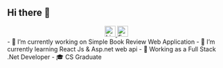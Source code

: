 ## Hi there 👋
<div align="center">
  <a href="https://www.linkedin.com/in/mariem-karam/" target="_blank">
    <img src="https://img.shields.io/static/v1?message=LinkedIn&logo=linkedin&label=&color=0077B5&logoColor=white&labelColor=&style=for-the-badge" height="25" alt="LinkedIn Profile" />
  </a>
 <a href="mailto:mariemkaram89@gmail.com">
    <img src="https://img.shields.io/badge/Email-Contact%20Me-D14836?style=for-the-badge&logo=gmail&logoColor=white" height="25" alt="Email Me"/>
  </a>
</div>
- 🔭 I’m currently working on Simple Book Review Web Application
- 🌱 I’m currently learning React Js & Asp.net web api
- 🔭 Working as a Full Stack .Net Developer
- 🎓 CS Graduate
  
<!--
**mariemkaram/mariemkaram** is a ✨ _special_ ✨ repository because its `README.md` (this file) appears on your GitHub profile.

Here are some ideas to get you started:


<!--- 👯 I’m looking to collaborate on ...
- 🤔 I’m looking for help with ...
- 💬 Ask me about ...

- 😄 Pronouns: ...
- ⚡ Fun fact: ...
-->
